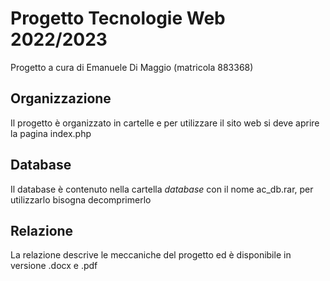 # Progetto Tecnologie Web 2022/2023
Progetto a cura di Emanuele Di Maggio (matricola 883368)

## Organizzazione
Il progetto è organizzato in cartelle e per utilizzare il sito web si deve aprire la pagina index.php

## Database
Il database è contenuto nella cartella _database_ con il nome ac_db.rar, per utilizzarlo bisogna decomprimerlo

## Relazione
La relazione descrive le meccaniche del progetto ed è disponibile in versione .docx e .pdf
